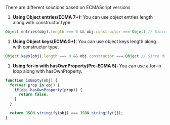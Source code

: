 
  There are different solutions based on ECMAScript versions
  1. **Using Object entries(ECMA 7+):** You can use object entries length along with constructor type.

  ```javascript
  Object.entries(obj).length === 0 && obj.constructor === Object // Since date object length is 0, you need to check constructor check as well
  ```

  1. **Using Object keys(ECMA 5+):** You can use object keys length along with constructor type.

  ```javascript
  Object.keys(obj).length === 0 && obj.constructor === Object // Since date object length is 0, you need to check constructor check as well
  ```

  1. **Using for-in with hasOwnProperty(Pre-ECMA 5):** You can use a for-in loop along with hasOwnProperty.

  ```javascript
  function isEmpty(obj) {
    for(var prop in obj) {
      if(obj.hasOwnProperty(prop)) {
        return false;
      }
    }

    return JSON.stringify(obj) === JSON.stringify({});
  }
  ```
